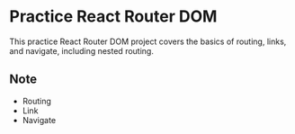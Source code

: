 # Practice React Router DOM
This practice React Router DOM project covers the basics of routing, links, and navigate, including nested routing.

## Note
* Routing
* Link
* Navigate
